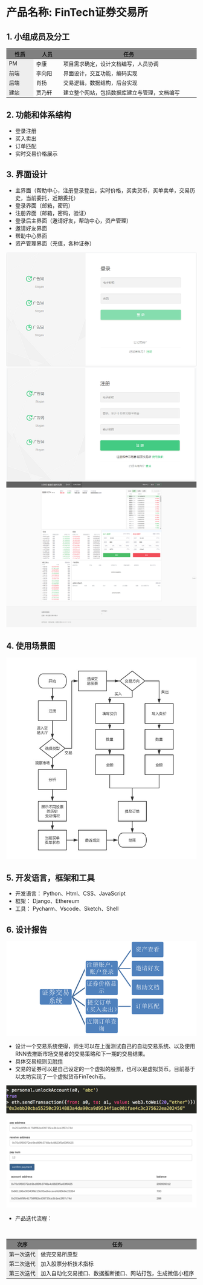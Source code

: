 # 产品名称: FinTech证券交易所

## 1. 小组成员及分工
<table>
  <tr>
    <th width=10%, bgcolor=grey >性质</th>
    <th width=10%, bgcolor=grey>人员</th>
    <th width="50%", bgcolor=grey>任务</th>
  </tr>
  <tr>
    <td bgcolor=#eeeeee> PM </td>
    <td>       李康  </td>
    <td>  项目需求确定，设计文档编写，人员协调 </td>
  </tr>
  <tr>
    <td bgcolor=#eeeeee>前端</td>
    <td>     李向阳 </td>
    <td> 界面设计，交互功能，编码实现 </td>
  <tr>
    <td bgcolor=eeeeee>后端 </td>
    <td> 肖扬 </td>
    <td>  交易逻辑，数据结构，后台实现</td>
  </tr>
    <tr>
    <td bgcolor=eeeeee>建站 </td>
    <td> 贾乃轩 </td>
    <td>  建立整个网站，包括数据库建立与管理，文档编写</td>
  </tr>
</table>

## 2. 功能和体系结构
* 登录注册
* 买入卖出
* 订单匹配
* 实时交易价格展示

## 3. 界面设计
* 主界面（帮助中心，注册登录登出，实时价格，买卖货币，买单卖单，交易历史，当前委托，近期委托）
* 登录界面（邮箱，密码）
* 注册界面（邮箱，密码，验证）
* 登录后主界面（邀请好友，帮助中心，资产管理）
* 邀请好友界面
* 帮助中心界面
* 资产管理界面（充值，各种证券）

![登陆](/FinTechExchange/Img/登陆.png)
![注册](/FinTechExchange/Img/注册.png)
![交易](/FinTechExchange/Img/交易.png)

## 4. 使用场景图

 ![使用场景图](/FinTechExchange/Img/使用场景图.jpg)



## 5. 开发语言，框架和工具
* 开发语言： Python、Html、CSS、JavaScript
* 框架： Django、Ethereum
* 工具： Pycharm、Vscode、Sketch、Shell

## 6. 设计报告
 ![系统层次](/FinTechExchange/Img/系统层次.png)
 
 * 设计一个交易系统使得，师生可以在上面测试自己的自动交易系统、以及使用RNN去推断市场交易者的交易策略和下一期的交易结果。
 * 具体交易规则见[附件](/FinTechExchange/交易规则.md)
 * 交易的证券可以是自己设定的一个虚拟的股票，也可以是虚拟货币。目前基于以太坊实现了一个虚拟货币FinTech币。
 
 ![FinTechCoin](/FinTechExchange/Img/FinTechCoin.png)
 
 ![FinTechCoin2](/FinTechExchange/Img/FinTechCoin2.png)

 * 产品迭代流程：
 <table>
  <tr>
    <th width=10%, bgcolor=grey >次序</th>
    <th width="50%", bgcolor=grey>任务</th>
  </tr>
  <tr>
    <td bgcolor=#eeeeee> 第一次迭代 </td>
    <td>       做完交易所原型 </td>
  </tr>
  <tr>
    <td bgcolor=#eeeeee>第二次迭代</td>
    <td>    加入股票分析技术指标 </td>
  <tr>
    <td bgcolor=eeeeee>第三次迭代 </td>
    <td> 加入自动化交易接口、数据推断接口、网站打包，生成微信小程序</td>
  </tr>
</table>
 

 
 
 
 
 
 
